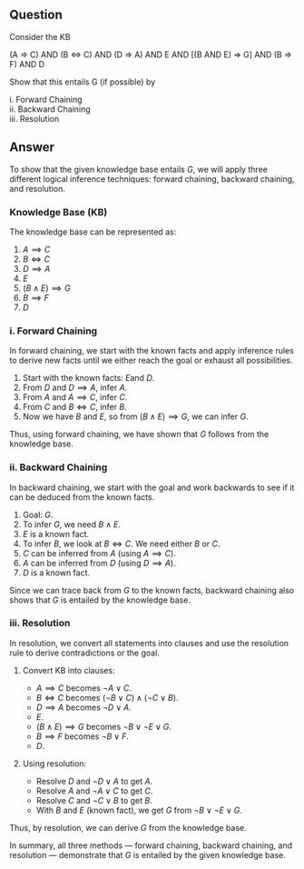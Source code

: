 ## Question
Consider the KB

(A => C) AND (B <=> C) AND (D => A) AND E AND [(B AND E) => G] AND (B => F) AND D

Show that this entails G (if possible) by

i. Forward Chaining  
ii. Backward Chaining  
iii. Resolution  

## Answer

To show that the given knowledge base entails $G$, we will apply three different logical inference techniques: forward chaining, backward chaining, and resolution.

### Knowledge Base (KB)

The knowledge base can be represented as:
1. $A \implies C$
2. $B \Leftrightarrow C$
3. $D \implies A$
4. $E$
5. $(B \wedge E) \implies G$
6. $B \implies F$
7. $D$

### i. Forward Chaining

In forward chaining, we start with the known facts and apply inference rules to derive new facts until we either reach the goal or exhaust all possibilities.

1. Start with the known facts: $E$and $D$.
2. From $D$ and $D \implies A$, infer $A$.
3. From $A$ and $A \implies C$, infer $C$.
4. From $C$ and $B \Leftrightarrow C$, infer $B$.
5. Now we have $B$ and $E$, so from $(B \wedge E) \implies G$, we can infer $G$.

Thus, using forward chaining, we have shown that $G$ follows from the knowledge base.

### ii. Backward Chaining

In backward chaining, we start with the goal and work backwards to see if it can be deduced from the known facts.

1. Goal: $G$.
2. To infer $G$, we need $B \wedge E$.
3. $E$ is a known fact.
4. To infer $B$, we look at $B \Leftrightarrow C$. We need either $B$ or $C$.
5. $C$ can be inferred from $A$ (using $A \implies C$).
6. $A$ can be inferred from $D$ (using $D \implies A$).
7. $D$ is a known fact.

Since we can trace back from $G$ to the known facts, backward chaining also shows that $G$ is entailed by the knowledge base.

### iii. Resolution

In resolution, we convert all statements into clauses and use the resolution rule to derive contradictions or the goal.

1. Convert KB into clauses:
   - $A \implies C$ becomes $\neg A \vee C$.
   - $B \Leftrightarrow C$ becomes $(\neg B \vee C) \wedge (\neg C \vee B)$.
   - $D \implies A$ becomes $\neg D \vee A$.
   - $E$.
   - $(B \wedge E) \implies G$ becomes $\neg B \vee \neg E \vee G$.
   - $B \implies F$ becomes $\neg B \vee F$.
   - $D$.

2. Using resolution:
   - Resolve $D$ and $\neg D \vee A$ to get $A$.
   - Resolve $A$ and $\neg A \vee C$ to get $C$.
   - Resolve $C$ and $\neg C \vee B$ to get $B$.
   - With $B$ and $E$ (known fact), we get $G$ from $\neg B \vee \neg E \vee G$.

Thus, by resolution, we can derive $G$ from the knowledge base.

In summary, all three methods — forward chaining, backward chaining, and resolution — demonstrate that $G$ is entailed by the given knowledge base.

